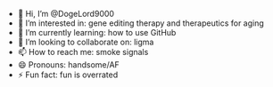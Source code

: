 - 👋 Hi, I’m @DogeLord9000
- 👀 I’m interested in: gene editing therapy and therapeutics for aging
- 🌱 I’m currently learning: how to use GitHub
- 💞️ I’m looking to collaborate on: ligma
- 📫 How to reach me: smoke signals
- 😄 Pronouns: handsome/AF
- ⚡ Fun fact: fun is overrated

<!---
DogeLord9000/DogeLord9000 is a ✨ special ✨ repository because its `README.md` (this file) appears on your GitHub profile.
You can click the Preview link to take a look at your changes.
--->

